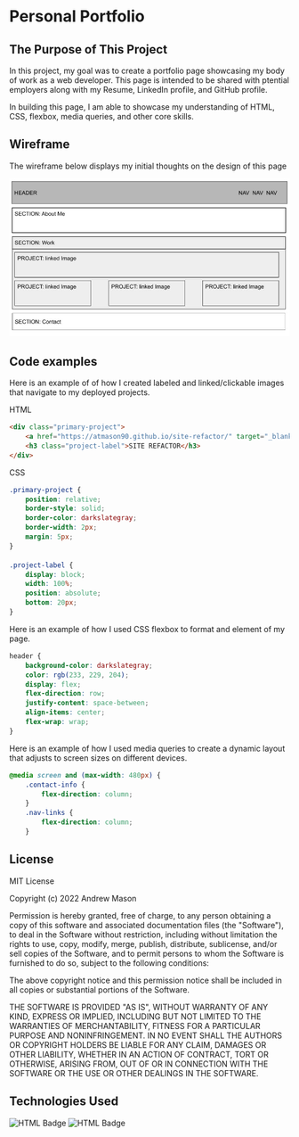 # Personal Portfolio

## The Purpose of This Project

In this project, my goal was to create a portfolio page showcasing my body of work as a web developer. This page is intended to be shared with ptential employers along with my Resume, LinkedIn profile, and GitHub profile. 

In building this page, I am able to showcase my understanding of HTML, CSS, flexbox, media queries, and other core skills.

## Wireframe

The wireframe below displays my initial thoughts on the design of this page 

![wireframe](assets/wireframe.jpg)

## Code examples

Here is an example of of how I created labeled and linked/clickable images that navigate to my deployed projects.

HTML
```html
<div class="primary-project">
    <a href="https://atmason90.github.io/site-refactor/" target="_blank"><img src="https://www.webdevelopersnotes.com/wp-content/uploads/create-a-simple-home-page.png" alt="generic-website"></a>
    <h3 class="project-label">SITE REFACTOR</h3>
</div>
```
CSS
```css
.primary-project {
    position: relative;
    border-style: solid;
    border-color: darkslategray;
    border-width: 2px;
    margin: 5px;
}

.project-label { 
    display: block;
    width: 100%;
    position: absolute;
    bottom: 20px;
}
```

Here is an example of how I used CSS flexbox to format and element of my page.
```css
header {
    background-color: darkslategray;
    color: rgb(233, 229, 204);
    display: flex;
    flex-direction: row;
    justify-content: space-between;
    align-items: center;
    flex-wrap: wrap;
}
```

Here is an example of how I used media queries to create a dynamic layout that adjusts to screen sizes on different devices.
```css
@media screen and (max-width: 480px) {
    .contact-info {
        flex-direction: column;
    }
    .nav-links {
        flex-direction: column;
    }
```

## License

MIT License

Copyright (c) 2022 Andrew Mason

Permission is hereby granted, free of charge, to any person obtaining a copy
of this software and associated documentation files (the "Software"), to deal
in the Software without restriction, including without limitation the rights
to use, copy, modify, merge, publish, distribute, sublicense, and/or sell
copies of the Software, and to permit persons to whom the Software is
furnished to do so, subject to the following conditions:

The above copyright notice and this permission notice shall be included in all
copies or substantial portions of the Software.

THE SOFTWARE IS PROVIDED "AS IS", WITHOUT WARRANTY OF ANY KIND, EXPRESS OR
IMPLIED, INCLUDING BUT NOT LIMITED TO THE WARRANTIES OF MERCHANTABILITY,
FITNESS FOR A PARTICULAR PURPOSE AND NONINFRINGEMENT. IN NO EVENT SHALL THE
AUTHORS OR COPYRIGHT HOLDERS BE LIABLE FOR ANY CLAIM, DAMAGES OR OTHER
LIABILITY, WHETHER IN AN ACTION OF CONTRACT, TORT OR OTHERWISE, ARISING FROM,
OUT OF OR IN CONNECTION WITH THE SOFTWARE OR THE USE OR OTHER DEALINGS IN THE
SOFTWARE.

## Technologies Used

![HTML Badge](https://img.shields.io/badge/Language-<HTML>-<blue>)
![HTML Badge](https://img.shields.io/badge/Language-<CSS>-<red>)
